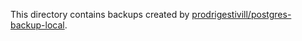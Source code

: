 <!-- Do not remove this file! -->

This directory contains backups created by [prodrigestivill/postgres-backup-local](https://github.com/prodrigestivill/docker-postgres-backup-local).
